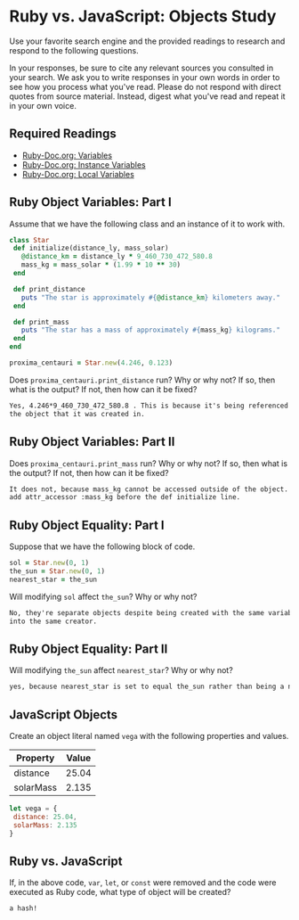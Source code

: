 # Ruby vs. JavaScript: Objects Study

Use your favorite search engine and the provided readings to research and
respond to the following questions.

In your responses, be sure to cite any relevant sources you consulted in your
search. We ask you to write responses in your own words in order to see how you
process what you've read. Please do not respond with direct quotes from source
material. Instead, digest what you've read and repeat it in your own voice.

## Required Readings

-   [Ruby-Doc.org: Variables](http://ruby-doc.org/docs/ruby-doc-bundle/UsersGuide/rg/variables.html)
-   [Ruby-Doc.org: Instance Variables](http://ruby-doc.org/docs/ruby-doc-bundle/UsersGuide/rg/instancevars.html)
-   [Ruby-Doc.org: Local Variables](http://ruby-doc.org/docs/ruby-doc-bundle/UsersGuide/rg/localvars.html)

## Ruby Object Variables: Part I

Assume that we have the following class and an instance of it to work with.

```ruby
class Star
 def initialize(distance_ly, mass_solar)
   @distance_km = distance_ly * 9_460_730_472_580.8
   mass_kg = mass_solar * (1.99 * 10 ** 30)
 end

 def print_distance
   puts "The star is approximately #{@distance_km} kilometers away."
 end

 def print_mass
   puts "The star has a mass of approximately #{mass_kg} kilograms."
 end
end

proxima_centauri = Star.new(4.246, 0.123)
```

Does `proxima_centauri.print_distance` run? Why or why not? If so, then what is
the output? If not, then how can it be fixed?

```md
Yes, 4.246*9_460_730_472_580.8 . This is because it's being referenced inside of
the object that it was created in.
```

## Ruby Object Variables: Part II

Does `proxima_centauri.print_mass` run? Why or why not? If so, then what is the
output? If not, then how can it be fixed?

```md
It does not, because mass_kg cannot be accessed outside of the object. To fix it,
add attr_accessor :mass_kg before the def initialize line.
```

## Ruby Object Equality: Part I

Suppose that we have the following block of code.

```ruby
sol = Star.new(0, 1)
the_sun = Star.new(0, 1)
nearest_star = the_sun
```

Will modifying `sol` affect `the_sun`? Why or why not?

```md
No, they're separate objects despite being created with the same variables fed
into the same creator.
```

## Ruby Object Equality: Part II

Will modifying `the_sun` affect `nearest_star`? Why or why not?

```md
yes, because nearest_star is set to equal the_sun rather than being a new object.
```

## JavaScript Objects

Create an object literal named `vega` with the following properties and values.

| Property | Value |
| --- | --- |
| distance | 25.04 |
| solarMass | 2.135 |

```javascript
let vega = {
 distance: 25.04,
 solarMass: 2.135
}
```

## Ruby vs. JavaScript

If, in the above code, `var`, `let`, or `const` were removed and the code were
executed as Ruby code, what type of object will be created?

```md
a hash!
```
